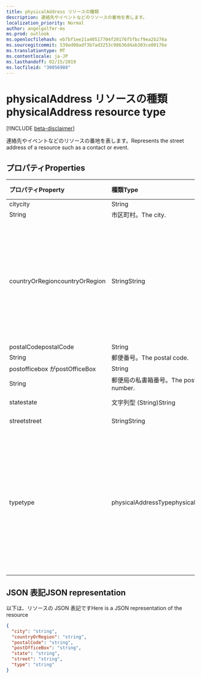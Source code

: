 ```yaml
---
title: physicalAddress リソースの種類
description: 連絡先やイベントなどのリソースの番地を表します。
localization_priority: Normal
author: angelgolfer-ms
ms.prod: outlook
ms.openlocfilehash: eb7bf1ee21a40517704f20176f5fbcf9ea2b276a
ms.sourcegitcommit: 539ed08adf3b7ad3253c98636d4ab303ce00176e
ms.translationtype: MT
ms.contentlocale: ja-JP
ms.lasthandoff: 02/15/2019
ms.locfileid: "30056988"
---
```

# <a name="physicaladdress-resource-type"></a><span data-ttu-id="3450b-103">physicalAddress リソースの種類</span><span class="sxs-lookup"><span data-stu-id="3450b-103">physicalAddress resource type</span></span>

[!INCLUDE [beta-disclaimer](../../includes/beta-disclaimer.md)]

<span data-ttu-id="3450b-104">連絡先やイベントなどのリソースの番地を表します。</span><span class="sxs-lookup"><span data-stu-id="3450b-104">Represents the street address of a resource such as a contact or event.</span></span>


## <a name="properties"></a><span data-ttu-id="3450b-105">プロパティ</span><span class="sxs-lookup"><span data-stu-id="3450b-105">Properties</span></span>
| <span data-ttu-id="3450b-106">プロパティ</span><span class="sxs-lookup"><span data-stu-id="3450b-106">Property</span></span>     | <span data-ttu-id="3450b-107">種類</span><span class="sxs-lookup"><span data-stu-id="3450b-107">Type</span></span>   |<span data-ttu-id="3450b-108">説明</span><span class="sxs-lookup"><span data-stu-id="3450b-108">Description</span></span>|
|:---------------|:--------|:----------|
|<span data-ttu-id="3450b-109">city</span><span class="sxs-lookup"><span data-stu-id="3450b-109">city</span></span>|<span data-ttu-id="3450b-110">String
</span><span class="sxs-lookup"><span data-stu-id="3450b-110">String</span></span>|<span data-ttu-id="3450b-111">市区町村。</span><span class="sxs-lookup"><span data-stu-id="3450b-111">The city.</span></span>|
|<span data-ttu-id="3450b-112">countryOrRegion</span><span class="sxs-lookup"><span data-stu-id="3450b-112">countryOrRegion</span></span>|<span data-ttu-id="3450b-113">String</span><span class="sxs-lookup"><span data-stu-id="3450b-113">String</span></span>|<span data-ttu-id="3450b-p101">国または地域。自由形式の文字列値です。例: 「米国」。</span><span class="sxs-lookup"><span data-stu-id="3450b-p101">The country or region. It's a free-format string value, for example, "United States".</span></span>|
|<span data-ttu-id="3450b-116">postalCode</span><span class="sxs-lookup"><span data-stu-id="3450b-116">postalCode</span></span>|<span data-ttu-id="3450b-117">String
</span><span class="sxs-lookup"><span data-stu-id="3450b-117">String</span></span>|<span data-ttu-id="3450b-118">郵便番号。</span><span class="sxs-lookup"><span data-stu-id="3450b-118">The postal code.</span></span>|
|<span data-ttu-id="3450b-119">postofficebox が</span><span class="sxs-lookup"><span data-stu-id="3450b-119">postOfficeBox</span></span>|<span data-ttu-id="3450b-120">String
</span><span class="sxs-lookup"><span data-stu-id="3450b-120">String</span></span>|<span data-ttu-id="3450b-121">郵便局の私書箱番号。</span><span class="sxs-lookup"><span data-stu-id="3450b-121">The post office box number.</span></span>|
|<span data-ttu-id="3450b-122">state</span><span class="sxs-lookup"><span data-stu-id="3450b-122">state</span></span>|<span data-ttu-id="3450b-123">文字列型 (String)</span><span class="sxs-lookup"><span data-stu-id="3450b-123">String</span></span>|<span data-ttu-id="3450b-124">都道府県。</span><span class="sxs-lookup"><span data-stu-id="3450b-124">The state.</span></span>|
|<span data-ttu-id="3450b-125">street</span><span class="sxs-lookup"><span data-stu-id="3450b-125">street</span></span>|<span data-ttu-id="3450b-126">String</span><span class="sxs-lookup"><span data-stu-id="3450b-126">String</span></span>|<span data-ttu-id="3450b-127">番地。</span><span class="sxs-lookup"><span data-stu-id="3450b-127">The street.</span></span>|
|<span data-ttu-id="3450b-128">type</span><span class="sxs-lookup"><span data-stu-id="3450b-128">type</span></span>|<span data-ttu-id="3450b-129">physicalAddressType</span><span class="sxs-lookup"><span data-stu-id="3450b-129">physicalAddressType</span></span>|<span data-ttu-id="3450b-130">住所の種類。</span><span class="sxs-lookup"><span data-stu-id="3450b-130">The type of address.</span></span> <span data-ttu-id="3450b-131">使用可能な値は、`unknown`、`home`、`business`、`other` です。</span><span class="sxs-lookup"><span data-stu-id="3450b-131">Possible values are: `unknown`, `home`, `business`, `other`.</span></span>|


## <a name="json-representation"></a><span data-ttu-id="3450b-132">JSON 表記</span><span class="sxs-lookup"><span data-stu-id="3450b-132">JSON representation</span></span>

<span data-ttu-id="3450b-133">以下は、リソースの JSON 表記です</span><span class="sxs-lookup"><span data-stu-id="3450b-133">Here is a JSON representation of the resource</span></span>

<!-- {
  "blockType": "resource",
  "optionalProperties": [

  ],
  "@odata.type": "microsoft.graph.physicalAddress"
}-->

```json
{
  "city": "string",
  "countryOrRegion": "string",
  "postalCode": "string",
  "postOfficeBox": "string",
  "state": "string",
  "street": "string",
  "type": "string"
}

```

<!-- uuid: 8fcb5dbc-d5aa-4681-8e31-b001d5168d79
2015-10-25 14:57:30 UTC -->
<!-- {
  "type": "#page.annotation",
  "description": "physicalAddress resource",
  "keywords": "",
  "section": "documentation",
  "tocPath": "",
  "suppressions": [
    "Error: /api-reference/beta/resources/physicaladdress.md:\r\n      Exception processing links.\r\n    System.ArgumentException: Link Definition was null. Link text: !INCLUDE [beta-disclaimer](../../includes/beta-disclaimer.md)\r\n      at ApiDoctor.Validation.DocFile.get_LinkDestinations()\r\n      at ApiDoctor.Validation.DocSet.ValidateLinks(Boolean includeWarnings, String[] relativePathForFiles, IssueLogger issues, Boolean requireFilenameCaseMatch, Boolean printOrphanedFiles)"
  ]
}-->
